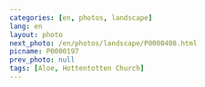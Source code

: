 ```yaml
---
categories: [en, photos, landscape]
lang: en
layout: photo
next_photo: /en/photos/landscape/P0000408.html
picname: P0000197
prev_photo: null
tags: [Aloe, Hottentotten Church]
---
```

